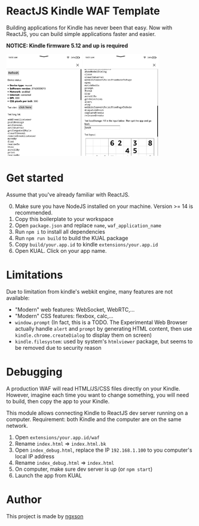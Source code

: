 # ReactJS Kindle WAF Template

Building applications for Kindle has never been that easy. Now with ReactJS, you can build simple applications faster and easier.

**NOTICE: Kindle firmware 5.12 and up is required**

<p float="left">
  <img src="https://raw.githubusercontent.com/ngxson/hobby-kindle-waf/master/assets/1650011518.png" width="40%">
  <img src="https://raw.githubusercontent.com/ngxson/hobby-kindle-waf/master/assets/1650011534.png" width="40%">
</p>

# Get started

Assume that you've already familiar with ReactJS.

0. Make sure you have NodeJS installed on your machine. Version >= 14 is recommended.
1. Copy this boilerplate to your workspace
2. Open `package.json` and replace `name`, `waf_application_name`
3. Run `npm i` to install all dependencies
4. Run `npm run build` to build the KUAL package
5. Copy `build/your.app.id` to kindle `extensions/your.app.id`
6. Open KUAL. Click on your app name.

# Limitations

Due to limitation from kindle's webkit engine, many features are not available:
- "Modern" web features: WebSocket, WebRTC,...
- "Modern" CSS features: flexbox, calc,...
- `window.prompt` (In fact, this is a TODO. The Experimental Web Browser actually handle `alert` and `prompt` by generating HTML content, then use `kindle.chrome.createDialog` to display them on screen)
- `kindle.filesystem`: used by system's `htmlviewer` package, but seems to be removed due to security reason

# Debugging

A production WAF will read HTML/JS/CSS files directly on your Kindle. However, imagine each time you want to change something, you will need to build, then copy the app to your Kindle.

This module allows connecting Kindle to ReactJS dev server running on a computer. Requirement: both Kindle and the computer are on the same network.

1. Open `extensions/your.app.id/waf`
2. Rename `index.html` => `index.html.bk`
3. Open `index_debug.html`, replace the IP `192.168.1.100` to you computer's local IP address
4. Rename `index_debug.html` => `index.html`
5. On computer, make sure dev server is up (or `npm start`)
6. Launch the app from KUAL

# Author

This project is made by [ngxson](https://ngxson.com)
